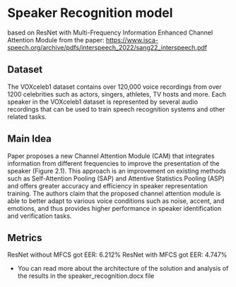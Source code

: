 # Speaker Recognition model

based on ResNet with Multi-Frequency Information Enhanced Channel Attention Module from the paper:
https://www.isca-speech.org/archive/pdfs/interspeech_2022/sang22_interspeech.pdf

## Dataset 
The VOXceleb1 dataset contains over 120,000 voice recordings from over 1200 celebrities such as actors, singers, athletes, TV hosts and more. Each speaker in the VOXceleb1 dataset is represented by several audio recordings that can be used to train speech recognition systems and other related tasks.

## Main Idea
Paper proposes a new Channel Attention Module (CAM) that integrates information from different frequencies to improve the presentation of the speaker (Figure 2.1). This approach is an improvement on existing methods such as Self-Attention Pooling (SAP) and Attentive Statistics Pooling (ASP) and offers greater accuracy and efficiency in speaker representation training. The authors claim that the proposed channel attention module is able to better adapt to various voice conditions such as noise, accent, and emotions, and thus provides higher performance in speaker identification and verification tasks.

## Metrics
ResNet without MFCS got EER: 6.212%
ResNet with MFCS got EER: 4.747%

- You can read more about the architecture of the solution and analysis of the results in the speaker_recognition.docx file 
